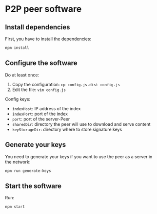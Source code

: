 # P2P peer software

## Install dependencies

First, you have to install the dependencies:

```bash
npm install
```

## Configure the software

Do at least once:

1) Copy the configuration: `cp config.js.dist config.js`
2) Edit the file: `vim config.js`

Config keys:
- `indexHost`: IP address of the index
- `indexPort`: port of the index
- `port`: port of the server-Peer
- `sharedDir`: directory the peer will use to download and serve content
- `keyStorageDir`: directory where to store signature keys

## Generate your keys

You need to generate your keys if you want to use the peer as a server in the network:

```bash
npm run generate-keys
```

## Start the software

Run:

```bash
npm start
```

